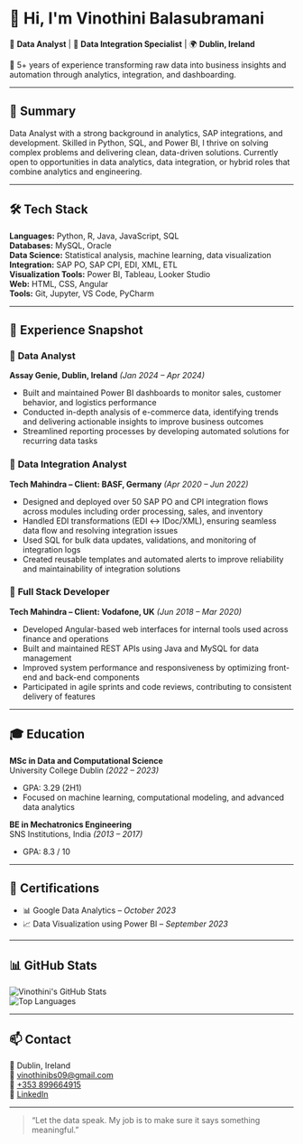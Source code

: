 # 👋 Hi, I'm Vinothini Balasubramani  
💼 **Data Analyst** | 🔗 **Data Integration Specialist** | 🌍 **Dublin, Ireland**

🎯 5+ years of experience transforming raw data into business insights and automation through analytics, integration, and dashboarding.

---

## 🧠 Summary  
Data Analyst with a strong background in analytics, SAP integrations, and development. Skilled in Python, SQL, and Power BI, I thrive on solving complex problems and delivering clean, data-driven solutions. Currently open to opportunities in data analytics, data integration, or hybrid roles that combine analytics and engineering.

---

## 🛠️ Tech Stack  
**Languages:** Python, R, Java, JavaScript, SQL  
**Databases:** MySQL, Oracle  
**Data Science:** Statistical analysis, machine learning, data visualization  
**Integration:** SAP PO, SAP CPI, EDI, XML, ETL  
**Visualization Tools:** Power BI, Tableau, Looker Studio  
**Web:** HTML, CSS, Angular  
**Tools:** Git, Jupyter, VS Code, PyCharm

---

## 💼 Experience Snapshot

### 🔹 **Data Analyst**  
**Assay Genie, Dublin, Ireland** *(Jan 2024 – Apr 2024)*  
- Built and maintained Power BI dashboards to monitor sales, customer behavior, and logistics performance  
- Conducted in-depth analysis of e-commerce data, identifying trends and delivering actionable insights to improve business outcomes  
- Streamlined reporting processes by developing automated solutions for recurring data tasks  

### 🔹 **Data Integration Analyst**  
**Tech Mahindra – Client: BASF, Germany** *(Apr 2020 – Jun 2022)*  
- Designed and deployed over 50 SAP PO and CPI integration flows across modules including order processing, sales, and inventory  
- Handled EDI transformations (EDI ↔️ IDoc/XML), ensuring seamless data flow and resolving integration issues  
- Used SQL for bulk data updates, validations, and monitoring of integration logs  
- Created reusable templates and automated alerts to improve reliability and maintainability of integration solutions  

### 🔹 **Full Stack Developer**  
**Tech Mahindra – Client: Vodafone, UK** *(Jun 2018 – Mar 2020)*  
- Developed Angular-based web interfaces for internal tools used across finance and operations  
- Built and maintained REST APIs using Java and MySQL for data management  
- Improved system performance and responsiveness by optimizing front-end and back-end components  
- Participated in agile sprints and code reviews, contributing to consistent delivery of features  

---

## 🎓 Education  

**MSc in Data and Computational Science**  
University College Dublin *(2022 – 2023)*  
- GPA: 3.29 (2H1)  
- Focused on machine learning, computational modeling, and advanced data analytics

**BE in Mechatronics Engineering**  
SNS Institutions, India *(2013 – 2017)*  
- GPA: 8.3 / 10

---

## 📜 Certifications  
- 📊 Google Data Analytics – *October 2023*  
- 📈 Data Visualization using Power BI – *September 2023*

---

## 📊 GitHub Stats

![Vinothini's GitHub Stats](https://github-readme-stats.vercel.app/api?username=VinothiniBS&show_icons=true&theme=default)  
![Top Languages](https://github-readme-stats.vercel.app/api/top-langs/?username=VinothiniBS&layout=compact&theme=default)

---

## 📫 Contact

📍 Dublin, Ireland  
📧 [vinothinibs09@gmail.com](mailto:vinothinibs09@gmail.com)  
📱 [+353 899664915](tel:+353899664915)  
💼 [LinkedIn](https://www.linkedin.com/in/vinothini-balasubramani/)

---

> “Let the data speak. My job is to make sure it says something meaningful.”
